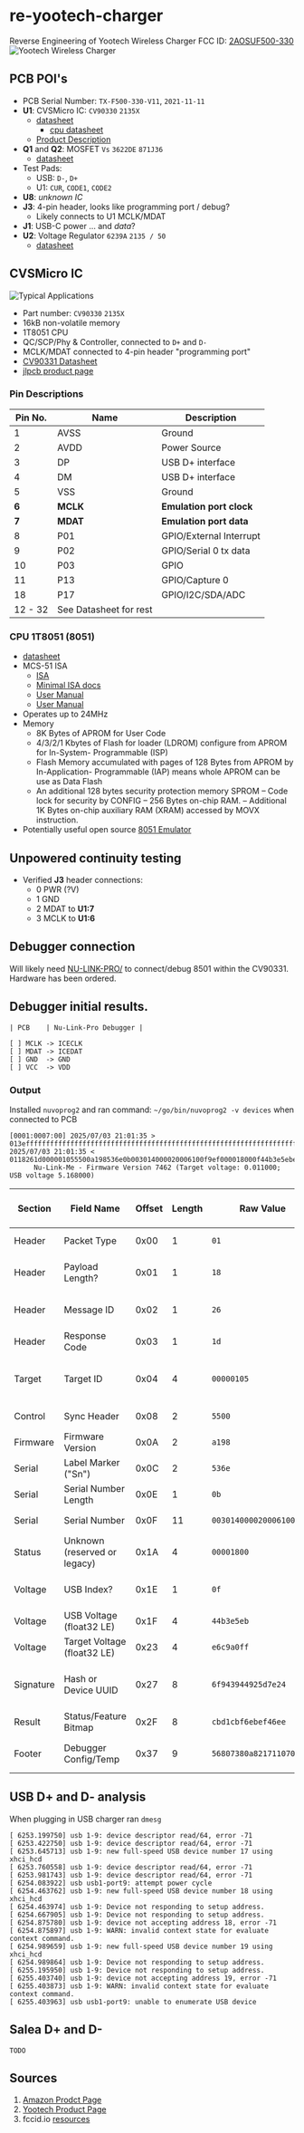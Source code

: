 # re-yootech-charger
Reverse Engineering of Yootech Wireless Charger FCC ID: [2AOSUF500-330](https://fccid.io/2AOSUF500-330)
![Yootech Wireless Charger ](https://m.media-amazon.com/images/I/61oIAKY9s1L._AC_SL1500_.jpg)
## PCB POI's
- PCB Serial Number: `TX-F500-330-V11`, `2021-11-11`
- **U1**: CVSMicro IC: `CV90330` `2135X`
  - [datasheet](https://static2.xunxiang.site/uploads/sites/547/2022/06/c5802f62f9b19c7a5d5f58fb09c67df9.pdf)
    - [cpu datasheet](https://www.nuvoton.com/resource-files/DS_MS51_8K_Series_EN_Rev1.00.pdf)
  - [Product Description](http://www.chipsvision.com.cn/en/product/82.html)
- **Q1** and **Q2**: MOSFET `Vs` `3622DE` `871J36`
  - [datasheet](https://www.vgsemi.com/upload/attachment/goods/VS3622DE.pdf)
- Test Pads:
  - USB: `D-`, `D+`
  - U1: `CUR`, `CODE1`, `CODE2`
- **U8**: _unknown IC_
- **J3**: 4-pin header, looks like programming port / debug?
  - Likely connects to U1 MCLK/MDAT
- **J1**: USB-C power ... and _data_?
- **U2**: Voltage Regulator `6239A` `2135 / 50`
  - [datasheet](https://static.chipdip.ru/lib/727/DOC043727527.pdf)

## CVSMicro IC
![Typical Applications](https://encrypted-tbn0.gstatic.com/images?q=tbn:ANd9GcRsBlzpf0kj5wMS2Zlhi8juTVe_riwVaPJSYw&s)
- Part number: `CV90330` `2135X`
- 16kB non-volatile memory
- 1T8051 CPU
- QC/SCP/Phy & Controller, connected to `D+` and `D-`
- MCLK/MDAT connected to 4-pin header "programming port"
- [CV90331 Datasheet](https://static2.xunxiang.site/uploads/sites/547/2022/06/c5802f62f9b19c7a5d5f58fb09c67df9.pdf)
- [jlpcb product page](https://jlcpcb.com/partdetail/-CV90331/C9900001993)
### Pin Descriptions
| Pin No. | Name | Description |
|---------|------|-------------|
| 1       | AVSS | Ground      |
| 2       | AVDD | Power Source |
| 3       |  DP  | USB D+ interface |
| 4       |  DM  | USB D+ interface |
| 5       | VSS  | Ground      |
| **6**       | **MCLK** | **Emulation port clock** |
| **7**       | **MDAT** | **Emulation port data** |
| 8       | P01  | GPIO/External Interrupt |
| 9       | P02  | GPIO/Serial 0 tx data |
| 10      | P03  | GPIO        |
| 11      | P13  | GPIO/Capture 0 |
| 18      | P17  | GPIO/I2C/SDA/ADC |
| 12 - 32 | See Datasheet for rest | |
### CPU 1T8051 (8051)
- [datasheet](https://www.nuvoton.com/resource-files/DS_MS51_8K_Series_EN_Rev1.00.pdf)
- MCS-51 ISA
  - [ISA](https://www.keil.com/dd/docs/datashts/intel/ism51.pdf)
  - [Minimal ISA docs](https://www2.pcs.usp.br/~labdig/manuais/MCS51-InstructionSet.pdf)
  - [User Manual](https://web.mit.edu/6.115/www/document/8051.pdf)
  - [User Manual](https://bitsavers.org/components/intel/8051/MCS-51_Users_Manual_Feb94.pdf)
- Operates up to 24MHz
- Memory
  - 8K Bytes of APROM for User Code
  - 4/3/2/1 Kbytes of Flash for loader (LDROM) configure from APROM for In-System-
Programmable (ISP)
  - Flash Memory accumulated with pages of 128 Bytes from APROM by In-Application-
Programmable (IAP) means whole APROM can be use as Data Flash
  - An additional 128 bytes security protection memory SPROM
  – Code lock for security by CONFIG
  – 256 Bytes on-chip RAM.
  – Additional 1K Bytes on-chip auxiliary RAM (XRAM) accessed by MOVX instruction.
- Potentially useful open source [8051 Emulator](https://github.com/jarikomppa/emu8051)

## Unpowered continuity testing
- Verified **J3** header connections:
  - 0 PWR (?V)
  - 1 GND
  - 2 MDAT to **U1:7**
  - 3 MCLK to **U1:6**
 
## Debugger connection
Will likely need [NU-LINK-PRO/](https://www.digikey.com/en/products/detail/nuvoton-technology-corporation/NU-LINK-PRO/3065247) to connect/debug 8501 within the CV90331. Hardware has been ordered.

## Debugger initial results.
```
| PCB    | Nu-Link-Pro Debugger |

[ ] MCLK -> ICECLK
[ ] MDAT -> ICEDAT
[ ] GND  -> GND
[ ] VCC  -> VDD
```
### Output
Installed `nuvoprog2` and ran command: `~/go/bin/nuvoprog2 -v devices` when connected to PCB
```
[0001:0007:00] 2025/07/03 21:01:35 >  013effffffffffffffffffffffffffffffffffffffffffffffffffffffffffffffffffffffffffffffffffffffffffffffffffffffffffffffffffffffffffff
2025/07/03 21:01:35 <  0118261d000001055500a198536e0b003014000020006100f9ef000018000f44b3e5ebe6c9a0ff6f943944925d7e24cbd1cbf6ebef46ee56807380a821711070
      Nu-Link-Me - Firmware Version 7462 (Target voltage: 0.011000; USB voltage 5.168000)
```
| Section            | Field Name                     | Offset | Length | Raw Value           | Human-Readable Value               |
|--------------------|---------------------------------|--------|--------|----------------------|------------------------------------|
| Header             | Packet Type                    | 0x00   | 1      | `01`                 | Response packet                    |
| Header             | Payload Length?                | 0x01   | 1      | `18`                 | Likely payload size                |
| Header             | Message ID                     | 0x02   | 1      | `26`                 | Message index or opcode            |
| Header             | Response Code                  | 0x03   | 1      | `1d`                 | Status indicator                   |
| Target             | Target ID                      | 0x04   | 4      | `00000105`           | Possibly 0x0105 = MS51 variant?    |
| Control            | Sync Header                    | 0x08   | 2      | `5500`               | Sync marker                        |
| Firmware           | Firmware Version               | 0x0A   | 2      | `a198`               | 0x98A1 = **7462**                  |
| Serial             | Label Marker ("Sn")            | 0x0C   | 2      | `536e`               | ASCII `"Sn"`                       |
| Serial             | Serial Number Length           | 0x0E   | 1      | `0b`                 | 11 bytes                           |
| Serial             | Serial Number                  | 0x0F   | 11     | `003014000020006100f9ef` | Device ID / SN                 |
| Status             | Unknown (reserved or legacy)   | 0x1A   | 4      | `00001800`           | Possibly unused / placeholder      |
| Voltage            | USB Index?                     | 0x1E   | 1      | `0f`                 | Possibly USB port index            |
| Voltage            | USB Voltage (float32 LE)       | 0x1F   | 4      | `44b3e5eb`           | **5.168 V**                        |
| Voltage            | Target Voltage (float32 LE)    | 0x23   | 4      | `e6c9a0ff`           | **0.011 V**                        |
| Signature          | Hash or Device UUID            | 0x27   | 8      | `6f943944925d7e24`   | Unknown, possibly chip signature   |
| Result             | Status/Feature Bitmap          | 0x2F   | 8      | `cbd1cbf6ebef46ee`   | Internal status flags              |
| Footer             | Debugger Config/Temp           | 0x37   | 9      | `56807380a821711070` | Unknown, may include sensor/flags  |

## USB D+ and D- analysis
When plugging in USB charger ran `dmesg`
```
[ 6253.199750] usb 1-9: device descriptor read/64, error -71
[ 6253.422750] usb 1-9: device descriptor read/64, error -71
[ 6253.645713] usb 1-9: new full-speed USB device number 17 using xhci_hcd
[ 6253.760558] usb 1-9: device descriptor read/64, error -71
[ 6253.981743] usb 1-9: device descriptor read/64, error -71
[ 6254.083922] usb usb1-port9: attempt power cycle
[ 6254.463762] usb 1-9: new full-speed USB device number 18 using xhci_hcd
[ 6254.463974] usb 1-9: Device not responding to setup address.
[ 6254.667905] usb 1-9: Device not responding to setup address.
[ 6254.875780] usb 1-9: device not accepting address 18, error -71
[ 6254.875897] usb 1-9: WARN: invalid context state for evaluate context command.
[ 6254.989659] usb 1-9: new full-speed USB device number 19 using xhci_hcd
[ 6254.989864] usb 1-9: Device not responding to setup address.
[ 6255.195950] usb 1-9: Device not responding to setup address.
[ 6255.403740] usb 1-9: device not accepting address 19, error -71
[ 6255.403873] usb 1-9: WARN: invalid context state for evaluate context command.
[ 6255.403963] usb usb1-port9: unable to enumerate USB device
```

## Salea D+ and D-
`TODO`

## Sources
1. [Amazon Prodct Page](https://www.amazon.com/Wireless-Qi-Certified-Charging-Compatible-Qi-Enabled/dp/B079KZ49PJ)
2. [Yootech Product Page](https://yootech.net/services/)
3. fccid.io [resources](https://fccid.io/2AOSUF500-330)
